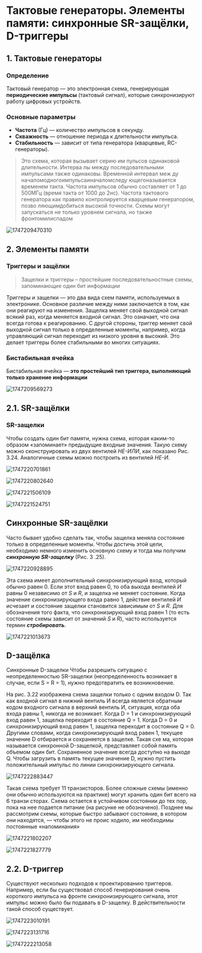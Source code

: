 # Тактовые генераторы. Элементы памяти: синхронные SR-защёлки, D-триггеры

## **1. Тактовые генераторы**

### **Определение**

Тактовый генератор — это электронная схема, генерирующая **периодические импульсы** (тактовый сигнал), которые синхронизируют работу цифровых устройств.

### **Основные параметры**

* **Частота** (Гц) — количество импульсов в секунду.
* **Скважность** — отношение периода к длительности импульса.
* **Стабильность** — зависит от типа генератора (кварцевые, RC-генераторы).

> Это схема, которая вызывает серию им пульсов одинаковой длительности. Интерва лы между последовательными импульсами  также одинаковы. Временной интервал меж ду началомодногоимпульсаиначаломследу ющегоназывается временем такта.  Частота импульсов обычно составляет от 1 до 500МГц (время такта от 1000 до 2нс).  Частота тактового генератора как правило контролируется кварцевым генератором, позво ляющимдобиться высокой точности. Схемы могут запускаться не только уровнем сигнала,  но также фронтомилиспадом

![1747209470310](images/6.Тактовыегенераторы.Элементыпамяти/1747209470310.png)

## 2. Элементы памяти

### Триггеры и защёлки

> Защелки и триггеры – простейшие последовательностные схемы,  запоминающие один бит информации

Триггеры и защелки — это два вида схем памяти, используемых в электронике. Основное различие между ними заключается в том, как они реагируют на изменения. Защелка меняет свой выходной сигнал всякий раз, когда меняется входной сигнал. Это означает, что она всегда готова к реагированию. С другой стороны, триггер меняет свой выходной сигнал только в определенные моменты, например, когда управляющий сигнал переходит из низкого уровня в высокий. Это делает триггеры более стабильными во многих ситуациях.

### Бистабильная ячейка

Бистабильная ячейка — **это простейший тип триггера, выполняющий только хранение информации**

![1747209569273](images/6.Тактовыегенераторы.Элементыпамяти/1747209569273.png)

## 2.1. SR-защёлки

### SR-защелки

Чтобы создать один бит памяти, нужна схема, которая каким-то образом «за­поминает» предыдущие входные значения. Такую схему можно сконструировать из двух вентилей *НЕ-ИЛИ*, как показано Рис. 3.24. Аналогичные схемы мож­но построить из вентилей *НЕ-И*.

![1747220701861](images/6.Тактовыегенераторы.Элементыпамяти/1747220701861.png)

![1747220802640](images/6.Тактовыегенераторы.Элементыпамяти/1747220802640.png)

![1747221506109](images/6.Тактовыегенераторы.Элементыпамяти/1747221506109.png)

![1747221524751](images/6.Тактовыегенераторы.Элементыпамяти/1747221524751.png)

## Синхронные SR-защёлки

Часто бывает удобно сделать так, чтобы защелка меняла состояние только в опре­деленные моменты. Чтобы достичь этой цели, необходимо немного изменить основную схему и тогда мы получим ***синхронную SR-защелку*** (Рис. 3 .25).

![1747220928895](images/6.Тактовыегенераторы.Элементыпамяти/1747220928895.png)

Эта схема имеет дополнительный синхронизирующий вход, который обычно равен 0. Если этот вход равен 0, то оба выхода вентилей *И* равны 0 независимо от *S* и *R*, и защелка не меняет состояние. Когда значение синхронизирующего входа равно 1, действие вентилей *И* исчезает и состояние защелки становится зависи­мым от *S* и *R*. Для обозначения того факта, что синхронизирующий вход равен 1 (то есть состояние схемы зависит от значений *S* и *R*), часто используется термин ***стробировать***.

![1747221013673](images/6.Тактовыегенераторы.Элементыпамяти/1747221013673.png)

## D-защёлка

Синхронные D-защелки  Чтобы разрешить ситуацию с неопределенностью SR-защелки (неопределенность  возникает в случае, если S = R = 1), нужно предотвратить ее возникновение.

На рис. 3.22 изображена схема защелки только с одним входом D. Так как  входной сигнал в нижний вентиль И всегда является обратным кодом входного  сигнала в верхний вентиль И, ситуация, когда оба входа равны 1, никогда не  возникает. Когда D = 1 и синхронизирующий вход равен 1, защелка переходит  в состояние Q = 1. Когда D = 0 и синхронизирующий вход равен 1, защелка  переходит в состояние Q = 0. Другими словами, когда синхронизирующий вход  равен 1, текущее значение D отбирается и сохраняется в защелке. Такая схе ма, которая называется синхронной D-защелкой, представляет собой память  объемом один бит. Сохраненное значение всегда доступно на выходе Q. Чтобы  загрузить в память текущее значение D, нужно пустить положительный импульс  по линии синхронизирующего сигнала.

![1747222883447](images/6.Тактовыегенераторы.Элементыпамяти/1747222883447.png)

Такая схема требует 11 транзисторов. Более сложные схемы (именно они  обычно используются на практике) могут хранить один бит всего на 6 транзи сторах. Схема остается в устойчивом состоянии до тех пор, пока на нее подается  питание (на рисунке не обозначено). Позднее мы рассмотрим схемы, которые  быстро забывают состояние, в котором они находятся, — чтобы этого не проис ходило, им необходимы постоянные «напоминания»

![1747221802207](images/6.Тактовыегенераторы.Элементыпамяти/1747221802207.png)

![1747221827779](images/6.Тактовыегенераторы.Элементыпамяти/1747221827779.png)

## **2.2. D-триггер**

Существуют несколько подходов к проектированию триггеров. Например, если бы существовал способ генерирования очень короткого импульса на фронте синхронизирующего сигнала, этот импульс можно было бы подавать в D-защелку. В действительности такой способ существует.

![1747223010191](images/6.Тактовыегенераторы.Элементыпамяти/1747223010191.png)

![1747223131716](images/6.Тактовыегенераторы.Элементыпамяти/1747223131716.png)

![1747222213058](images/6.Тактовыегенераторы.Элементыпамяти/1747222213058.png)
